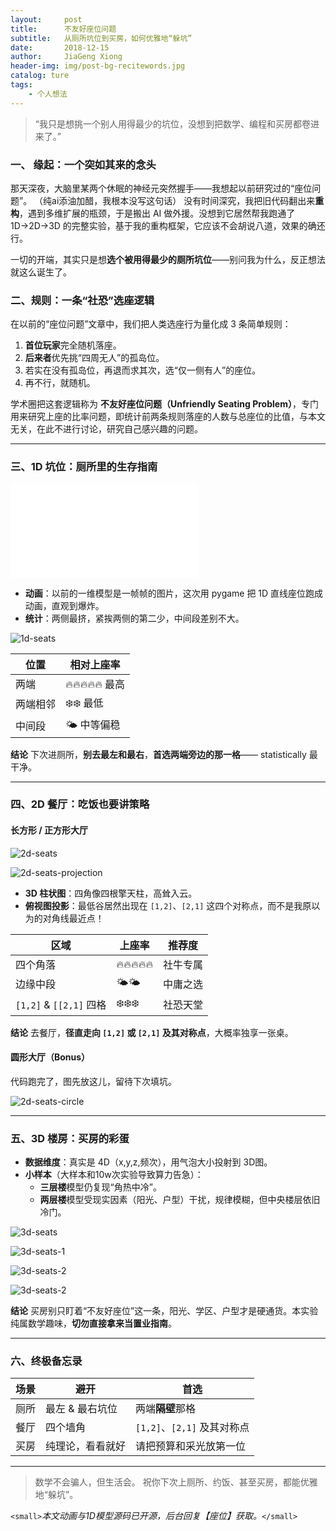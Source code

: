 ```yaml
---
layout:     post
title:      不友好座位问题
subtitle:   从厕所坑位到买房，如何优雅地“躲坑”
date:       2018-12-15
author:     JiaGeng Xiong
header-img: img/post-bg-recitewords.jpg
catalog: ture
tags:
    - 个人想法
---
```

> “我只是想挑一个别人用得最少的坑位，没想到把数学、编程和买房都卷进来了。”

### 一、 缘起：一个突如其来的念头

那天深夜，大脑里某两个休眠的神经元突然握手——我想起以前研究过的“座位问题”。 （纯ai添油加醋，我根本没写这句话）
没有时间深究，我把旧代码翻出来**重构**，遇到多维扩展的瓶颈，于是搬出 AI 做外援。没想到它居然帮我跑通了 1D→2D→3D 的完整实验，基于我的重构框架，它应该不会胡说八道，效果的确还行。

一切的开端，其实只是想**选个被用得最少的厕所坑位**——别问我为什么，反正想法就这么诞生了。

### 二、规则：一条“社恐”选座逻辑

在以前的“座位问题”文章中，我们把人类选座行为量化成 3 条简单规则：

1. **首位玩家**完全随机落座。
2. **后来者**优先挑“四周无人”的孤岛位。
3. 若实在没有孤岛位，再退而求其次，选“仅一侧有人”的座位。
4. 再不行，就随机。

学术圈把这套逻辑称为 **不友好座位问题（Unfriendly Seating Problem）**，专门用来研究上座的比率问题，即统计前两条规则落座的人数与总座位的比值，与本文无关，在此不进行讨论，研究自己感兴趣的问题。

---

### 三、1D 坑位：厕所里的生存指南

![1d-seats-pygame](/img-post/1d-seats-pygame.gjf)

- **动画**：以前的一维模型是一帧帧的图片，这次用 pygame 把 1D 直线座位跑成动画，直观到爆炸。
- **统计**：两侧最挤，紧挨两侧的第二少，中间段差别不大。

![1d-seats](/img-post/1d-seats.png)

| 位置     | 相对上座率      |
| -------- | --------------- |
| 两端     | 🔥🔥🔥🔥🔥 最高 |
| 两端相邻 | ❄️❄️ 最低   |
| 中间段   | 🌤️ 中等偏稳   |

**结论**
下次进厕所，**别去最左和最右**，**首选两端旁边的那一格**—— statistically 最干净。

---

### 四、2D 餐厅：吃饭也要讲策略

#### 长方形 / 正方形大厅

![2d-seats](/img-post/2d-seats.png)

![2d-seats-projection](/img-post/2d-seats-projection.png)

- **3D 柱状图**：四角像四根擎天柱，高耸入云。
- **俯视图投影**：最低谷居然出现在 `[1,2]`、`[2,1]` 这四个对称点，而不是我原以为的对角线最近点！

| 区域                        | 上座率       | 推荐度   |
| --------------------------- | ------------ | -------- |
| 四个角落                    | 🔥🔥🔥🔥🔥   | 社牛专属 |
| 边缘中段                    | 🌤️🌤️     | 中庸之选 |
| `[1,2]` & `[[2,1]` 四格 | ❄️❄️❄️ | 社恐天堂 |

**结论**
去餐厅，**径直走向 `[1,2]` 或 `[2,1]` 及其对称点**，大概率独享一张桌。

#### 圆形大厅（Bonus）

代码跑完了，图先放这儿，留待下次填坑。

![2d-seats-circle](/img-post/2d-seats-circle.png)

---

### 五、3D 楼房：买房的彩蛋

- **数据维度**：真实是 4D（x,y,z,频次），用气泡大小投射到 3D图。
- **小样本**（大样本和10w次实验导致算力告急）：
  - **三层楼**模型仍复现“角热中冷”。
  - **两层楼**模型受现实因素（阳光、户型）干扰，规律模糊，但中央楼层依旧冷门。

![3d-seats](/img-post/3d-seats.png)

![3d-seats-1](/img-post/3d-seats-1.png)

![3d-seats-2](/img-post/3d-seats-2.png)

![3d-seats-2](/img-post/3d-seats-2.png)

**结论**
买房别只盯着“不友好座位”这一条，阳光、学区、户型才是硬通货。本实验纯属数学趣味，**切勿直接拿来当置业指南**。

---

### 六、终极备忘录

| 场景 | 避开             | 首选                            |
| ---- | ---------------- | ------------------------------- |
| 厕所 | 最左 & 最右坑位  | 两端**隔壁**那格          |
| 餐厅 | 四个墙角         | `[1,2]`、`[2,1]` 及其对称点 |
| 买房 | 纯理论，看看就好 | 请把预算和采光放第一位          |

---

> 数学不会骗人，但生活会。
> 祝你下次上厕所、约饭、甚至买房，都能优雅地“躲坑”。

`<small>`*本文动画与1D模型源码已开源，后台回复【座位】获取。*`</small>`